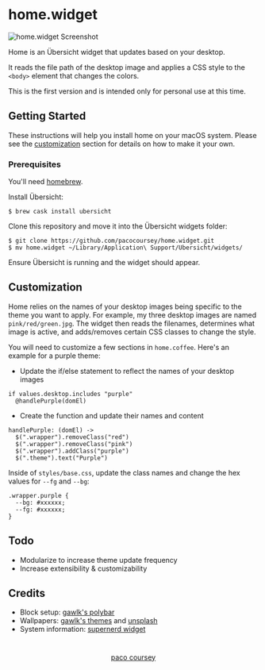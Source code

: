 # home.widget

![home.widget Screenshot](https://pacocoursey.github.io/img/home.png?raw=true)

Home is an Übersicht widget that updates based on your desktop.

It reads the file path of the desktop image and applies a CSS style to the `<body>` element that changes the colors.

This is the first version and is intended only for personal use at this time.

## Getting Started

These instructions will help you install home on your macOS system. Please see the [customization](#customization) section for details on how to make it your own.

### Prerequisites

You'll need [homebrew](https://brew.sh).

Install Übersicht:

```
$ brew cask install ubersicht
```

Clone this repository and move it into the Übersicht widgets folder:

```
$ git clone https://github.com/pacocoursey/home.widget.git
$ mv home.widget ~/Library/Application\ Support/Ubersicht/widgets/
```

Ensure Übersicht is running and the widget should appear.

## Customization

Home relies on the names of your desktop images being specific to the theme you want to apply. For example, my three desktop images are named `pink/red/green.jpg`. The widget then reads the filenames, determines what image is active, and adds/removes certain CSS classes to change the style.

You will need to customize a few sections in `home.coffee`. Here's an example for a purple theme:

* Update the if/else statement to reflect the names of your desktop images

```
if values.desktop.includes "purple"
  @handlePurple(domEl)
```

* Create the function and update their names and content

```
handlePurple: (domEl) ->
  $(".wrapper").removeClass("red")
  $(".wrapper").removeClass("pink")
  $(".wrapper").addClass("purple")
  $(".theme").text("Purple")
```

Inside of `styles/base.css`, update the class names and change the hex values for `--fg` and `--bg`:

```
.wrapper.purple {
  --bg: #xxxxxx;
  --fg: #xxxxxx;
}
```

## Todo

- Modularize to increase theme update frequency
- Increase extensibility & customizability

## Credits

- Block setup: [gawlk's polybar](https://github.com/gawlk/dots)
- Wallpapers: [gawlk's themes](https://github.com/gawlk/thms) and [unsplash](https://unsplash.com)
- System information: [supernerd widget](https://github.com/blahsd/supernerd.widget)

#

<p align="center">
    <a href="http://pacocoursey.com">paco coursey</a>
</p>
